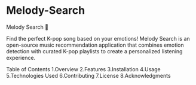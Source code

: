 # Melody-Search
Melody Search 🎵

Find the perfect K-pop song based on your emotions! Melody Search is an open-source music recommendation application that combines emotion detection with curated K-pop playlists to create a personalized listening experience.

Table of Contents
1.Overview
2.Features
3.Installation
4.Usage
5.Technologies Used
6.Contributing
7.License
8.Acknowledgments
